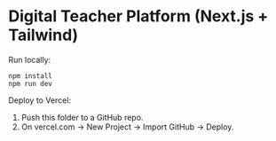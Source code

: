 # Digital Teacher Platform (Next.js + Tailwind)

Run locally:

```
npm install
npm run dev
```

Deploy to Vercel:
1) Push this folder to a GitHub repo.
2) On vercel.com → New Project → Import GitHub → Deploy.

